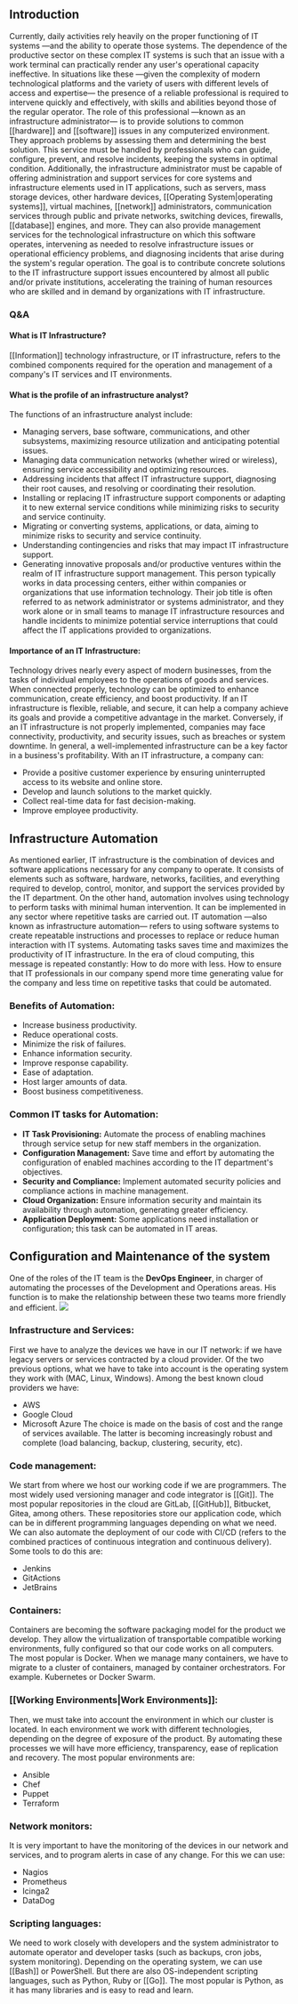 ## Introduction
Currently, daily activities rely heavily on the proper functioning of IT systems —and the ability to operate those systems. The dependence of the productive sector on these complex IT systems is such that an issue with a work terminal can practically render any user's operational capacity ineffective. In situations like these —given the complexity of modern technological platforms and the variety of users with different levels of access and expertise— the presence of a reliable professional is required to intervene quickly and effectively, with skills and abilities beyond those of the regular operator.
The role of this professional —known as an infrastructure administrator— is to provide solutions to common [[hardware]] and [[software]] issues in any computerized environment. They approach problems by assessing them and determining the best solution. This service must be handled by professionals who can guide, configure, prevent, and resolve incidents, keeping the systems in optimal condition. Additionally, the infrastructure administrator must be capable of offering administration and support services for core systems and infrastructure elements used in IT applications, such as servers, mass storage devices, other hardware devices, [[Operating System|operating systems]], virtual machines, [[network]] administrators, communication services through public and private networks, switching devices, firewalls, [[database]] engines, and more. They can also provide management services for the technological infrastructure on which this software operates, intervening as needed to resolve infrastructure issues or operational efficiency problems, and diagnosing incidents that arise during the system's regular operation.
The goal is to contribute concrete solutions to the IT infrastructure support issues encountered by almost all public and/or private institutions, accelerating the training of human resources who are skilled and in demand by organizations with IT infrastructure.
### Q&A
#### What is IT Infrastructure?
[[Information]] technology infrastructure, or IT infrastructure, refers to the combined components required for the operation and management of a company's IT services and IT environments.
#### What is the profile of an infrastructure analyst?
The functions of an infrastructure analyst include:
- Managing servers, base software, communications, and other subsystems, maximizing resource utilization and anticipating potential issues.
- Managing data communication networks (whether wired or wireless), ensuring service accessibility and optimizing resources.
- Addressing incidents that affect IT infrastructure support, diagnosing their root causes, and resolving or coordinating their resolution.
- Installing or replacing IT infrastructure support components or adapting it to new external service conditions while minimizing risks to security and service continuity.
- Migrating or converting systems, applications, or data, aiming to minimize risks to security and service continuity.
- Understanding contingencies and risks that may impact IT infrastructure support.
- Generating innovative proposals and/or productive ventures within the realm of IT infrastructure support management.
This person typically works in data processing centers, either within companies or organizations that use information technology. Their job title is often referred to as network administrator or systems administrator, and they work alone or in small teams to manage IT infrastructure resources and handle incidents to minimize potential service interruptions that could affect the IT applications provided to organizations.
#### Importance of an IT Infrastructure:
Technology drives nearly every aspect of modern businesses, from the tasks of individual employees to the operations of goods and services. When connected properly, technology can be optimized to enhance communication, create efficiency, and boost productivity.
If an IT infrastructure is flexible, reliable, and secure, it can help a company achieve its goals and provide a competitive advantage in the market. Conversely, if an IT infrastructure is not properly implemented, companies may face connectivity, productivity, and security issues, such as breaches or system downtime. In general, a well-implemented infrastructure can be a key factor in a business's profitability.
With an IT infrastructure, a company can:
- Provide a positive customer experience by ensuring uninterrupted access to its website and online store.
- Develop and launch solutions to the market quickly.
- Collect real-time data for fast decision-making.
- Improve employee productivity.
## Infrastructure Automation
As mentioned earlier, IT infrastructure is the combination of devices and software applications necessary for any company to operate. It consists of elements such as software, hardware, networks, facilities, and everything required to develop, control, monitor, and support the services provided by the IT department.
On the other hand, automation involves using technology to perform tasks with minimal human intervention. It can be implemented in any sector where repetitive tasks are carried out. IT automation —also known as infrastructure automation— refers to using software systems to create repeatable instructions and processes to replace or reduce human interaction with IT systems. Automating tasks saves time and maximizes the productivity of IT infrastructure.
In the era of cloud computing, this message is repeated constantly: How to do more with less. How to ensure that IT professionals in our company spend more time generating value for the company and less time on repetitive tasks that could be automated.
### Benefits of Automation:
- Increase business productivity.
- Reduce operational costs.
- Minimize the risk of failures.
- Enhance information security.
- Improve response capability.
- Ease of adaptation.
- Host larger amounts of data.
- Boost business competitiveness.
### Common IT tasks for Automation:
- **IT Task Provisioning:** Automate the process of enabling machines through service setup for new staff members in the organization.
- **Configuration Management:** Save time and effort by automating the configuration of enabled machines according to the IT department's objectives.
- **Security and Compliance:** Implement automated security policies and compliance actions in machine management.
- **Cloud Organization:** Ensure information security and maintain its availability through automation, generating greater efficiency.
- **Application Deployment:** Some applications need installation or configuration; this task can be automated in IT areas.
## Configuration and Maintenance of the system
One of the roles of the IT team is the **DevOps Engineer**, in charger of automating the processes of the Development and Operations areas. His function is to make the relationship between these two teams more friendly and efficient.
![](https://lh7-rt.googleusercontent.com/docsz/AD_4nXdnzmti3iOzo7pRKrNIaSgZQ7KQn_9E3Ml4FvRotvGcy9Qn-ukVy2rcKzpCOY_pSlN-ihqGNIASbU7Rl2v5OZx0sZj4qfq62W0Y_8F1O-3Rd67zJ90Ewwp4NUdbgv9_WXiknv3UvF7cybSQ86pU?key=4HNxQ73WcggcMKM9eeZQaw)
### Infrastructure and Services:
First we have to analyze the devices we have in our IT network: if we have legacy servers or services contracted by a cloud provider. Of the two previous options, what we have to take into account is the operating system they work with (MAC, Linux, Windows).
Among the best known cloud providers we have:
- AWS
- Google Cloud
- Microsoft Azure
The choice is made on the basis of cost and the range of services available. The latter is becoming increasingly robust and complete (load balancing, backup, clustering, security, etc).
### Code management:
We start from where we host our working code if we are programmers. The most widely used versioning manager and code integrator is [[Git]]. The most popular repositories in the cloud are GitLab, [[GitHub]], Bitbucket, Gitea, among others.
These repositories store our application code, which can be in different programming languages depending on what we need.
We can also automate the deployment of our code with CI/CD (refers to the combined practices of continuous integration and continuous delivery). Some tools to do this are:
- Jenkins
- GitActions
- JetBrains
### Containers:
Containers are becoming the software packaging model for the product we develop. They allow the virtualization of transportable compatible working environments, fully configured so that our code works on all computers. The most popular is Docker.
When we manage many containers, we have to migrate to a cluster of containers, managed by container orchestrators. For example. Kubernetes or Docker Swarm.
### [[Working Environments|Work Environments]]:
Then, we must take into account the environment in which our cluster is located.
In each environment we work with different technologies, depending on the degree of exposure of the product. By automating these processes we will have more efficiency, transparency, ease of replication and recovery.
The most popular environments are:
- Ansible
- Chef
- Puppet
- Terraform
### Network monitors:
It is very important to have the monitoring of the devices in our network and services, and to program alerts in case of any change.
For this we can use:
- Nagios
- Prometheus
- Icinga2
- DataDog
### Scripting languages:
We need to work closely with developers and the system administrator to automate operator and developer tasks (such as backups, cron jobs, system monitoring).
Depending on the operating system, we can use [[Bash]] or PowerShell.
But there are also OS-independent scripting languages, such as Python, Ruby or [[Go]]. The most popular is Python, as it has many libraries and is easy to read and learn.